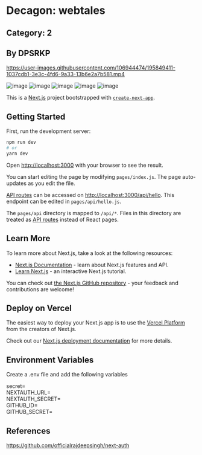 # Decagon: webtales
## Category: 2
## By DPSRKP

https://user-images.githubusercontent.com/106944474/195849411-1037cdb1-3e3c-4fd6-9a33-13b6e2a7b581.mp4

![image](https://user-images.githubusercontent.com/106944474/195850027-f9d4f499-bebd-4422-8535-2562a618d0ce.png)
![image](https://user-images.githubusercontent.com/106944474/195850059-9bc8c647-00a0-4b14-9bde-5b522962583d.png)
![image](https://user-images.githubusercontent.com/106944474/195850380-bf1cc0cb-c766-435e-8826-ca4a16e8885a.png)
![image](https://user-images.githubusercontent.com/106944474/195850120-3741af0c-e276-4919-81ae-accf93bf15ab.png)
![image](https://user-images.githubusercontent.com/106944474/195849916-c4be27c4-8395-4aca-b99e-74962c06104d.png)

This is a [Next.js](https://nextjs.org/) project bootstrapped with [`create-next-app`](https://github.com/vercel/next.js/tree/canary/packages/create-next-app).

## Getting Started

First, run the development server:

```bash
npm run dev
# or
yarn dev
```

Open [http://localhost:3000](http://localhost:3000) with your browser to see the result.

You can start editing the page by modifying `pages/index.js`. The page auto-updates as you edit the file.

[API routes](https://nextjs.org/docs/api-routes/introduction) can be accessed on [http://localhost:3000/api/hello](http://localhost:3000/api/hello). This endpoint can be edited in `pages/api/hello.js`.

The `pages/api` directory is mapped to `/api/*`. Files in this directory are treated as [API routes](https://nextjs.org/docs/api-routes/introduction) instead of React pages.

## Learn More

To learn more about Next.js, take a look at the following resources:

- [Next.js Documentation](https://nextjs.org/docs) - learn about Next.js features and API.
- [Learn Next.js](https://nextjs.org/learn) - an interactive Next.js tutorial.

You can check out [the Next.js GitHub repository](https://github.com/vercel/next.js/) - your feedback and contributions are welcome!

## Deploy on Vercel

The easiest way to deploy your Next.js app is to use the [Vercel Platform](https://vercel.com/new?utm_medium=default-template&filter=next.js&utm_source=create-next-app&utm_campaign=create-next-app-readme) from the creators of Next.js.

Check out our [Next.js deployment documentation](https://nextjs.org/docs/deployment) for more details.


## Environment Variables

Create a .env file and add the following variables<br>

secret=<br>
NEXTAUTH_URL=<br>
NEXTAUTH_SECRET=<br>
GITHUB_ID=<br>
GITHUB_SECRET=<br>


## References
https://github.com/officialrajdeepsingh/next-auth <br>

